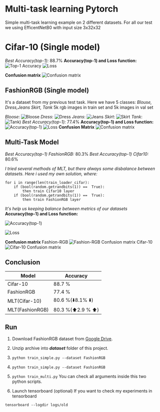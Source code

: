 
# Multi-task learning Pytorch
Simple multi-task learning example on 2 different datasets.
For all our test we using EfficentNetB0 with input size 3x32x32

# Cifar-10 (Single model)
*Best Accuracy(top-1):* 88.7%
**Accuracy(top-1) and Loss function:**
![Top-1 Accuracy](https://i.imgur.com/QQHZSy7.png)
![Loss](https://i.imgur.com/skHlZlU.png)

**Confusion matrix**
![Confusion matrix](https://i.imgur.com/BXZGaw4.png)

## FashionRGB (Single model)
It's a dataset from my previous test task.
Here we have 5 classes: *Blouse, Dress,Jeans Skirt, Tank*
5k rgb images in train set and 5k images in val set

*Bloose*:
![Bloose](https://i.imgur.com/tXmYd1h.jpg)
*Dress*:
![Dress](https://i.imgur.com/XIY11zh.jpg)
*Jeans*:
![Jeans](https://i.imgur.com/YFFSPhs.jpg)
*Skirt*:
![Skirt](https://i.imgur.com/p37IxCg.jpg)
*Tank*:
![Tank](https://i.imgur.com/6sLSHsL.jpg))
*Best Accuracy(top-1):* 77.4%
**Accuracy(top-1) and Loss function:**
![Accuracy(top-1)](https://i.imgur.com/kpTzril.png)
![Loss](https://i.imgur.com/r71lPgJ.png)
**Confusion Matrix**
![Confusion matrix](https://i.imgur.com/UopLddi.png)

## Multi-Task Model
*Best Accuracy(top-1) FashionRGB:* 80.3%
*Best Accuracy(top-1) Cifar10:* 80.6%

*I tried several methods of MLT, but there always some disbalance between datasets. Here i used my own solution, where:*

    for i in range(len(train_loader_cifar):
	    if (bool(random.getrandbits(1)) ==  True):
		    then train Cifar10 layer
	    if (bool(random.getrandbits(1)) ==  True):
		    then train FashionRGB layer
*It's help us keeping balance between metrics of our datasets*
**Accuracy(top-1) and Loss function:**

![Accuracy(top-1)](https://i.imgur.com/Psmtl5G.png)

![Loss](https://i.imgur.com/UFPpTAa.png)

**Confusion matrix**
Fashion-RGB
![Fashion-RGB Confusion matrix](https://i.imgur.com/jBJVRB9.png)
Cifar-10
![Cifar-10 Confusion matrix](https://i.imgur.com/qaI1eh9.png)

## Conclusion
| Model|Accuracy|
|--|--|
| Cifar-10 |88.7 %|
|FashionRGB|77.4 %|
|MLT(Cifar-10)|80.6 %(⬇️8.1% ⬇️)|
|MLT(FashionRGB)|80.3 %(⬆️2.9 % ⬆️)|

## Run
1. Download FashionRGB dataset from [Google Drive](https://drive.google.com/open?id=14X2KGG_ov0jG04DM2e8xK0AXeBOtnmSS).

2. Unzip archive into ***dataset*** folder of this project.
3. `python train_simple.py --dataset FashionRGB`
 4. `python train_simple.py --dataset FashionRGB`
 5. `python train_multi.py`
You can check all arguments inside this two python scripts.
5. Launch tensorboard (optional)
If you want to check my experiments in tensorboard
``` 
tensorboard --logdir logs/old
```
